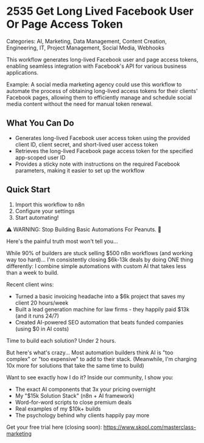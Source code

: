 # 2535 Get Long Lived Facebook User Or Page Access Token

Categories: AI, Marketing, Data Management, Content Creation, Engineering, IT, Project Management, Social Media, Webhooks

This workflow generates long-lived Facebook user and page access tokens, enabling seamless integration with Facebook's API for various business applications.

Example: A social media marketing agency could use this workflow to automate the process of obtaining long-lived access tokens for their clients' Facebook pages, allowing them to efficiently manage and schedule social media content without the need for manual token renewal.

## What You Can Do
- Generates long-lived Facebook user access token using the provided client ID, client secret, and short-lived user access token
- Retrieves the long-lived Facebook page access token for the specified app-scoped user ID
- Provides a sticky note with instructions on the required Facebook parameters, making it easier to set up the workflow

## Quick Start
1. Import this workflow to n8n
2. Configure your settings
3. Start automating!

⚠️ WARNING: Stop Building Basic Automations For Peanuts. 🚫

Here's the painful truth most won't tell you...

While 90% of builders are stuck selling $500 n8n workflows (and working way too hard)...
I'm consistently closing $6k-13k deals by doing ONE thing differently:
I combine simple automations with custom AI that takes less than a week to build.

Recent client wins:
* Turned a basic invoicing headache into a $6k project that saves my client 20 hours/week
* Built a lead generation machine for law firms - they happily paid $13k (and it runs 24/7)
* Created AI-powered SEO automation that beats funded companies (using $0 in AI costs)

Time to build each solution? Under 2 hours.

But here's what's crazy...
Most automation builders think AI is "too complex" or "too expensive" to add to their stack.
(Meanwhile, I'm charging 10x more for solutions that take the same time to build)

Want to see exactly how I do it?
Inside our community, I show you:
* The exact AI components that 3x your pricing overnight
* My "$15k Solution Stack" (n8n + AI framework)
* Word-for-word scripts to close premium deals
* Real examples of my $10k+ builds
* The psychology behind why clients happily pay more

Get your free trial here (closing soon): https://www.skool.com/masterclass-marketing
